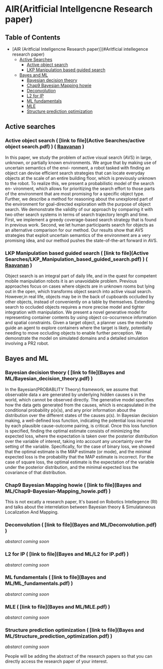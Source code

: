 # AIR(Aritficial Intellgencne Research paper)

## Table of Contents
- [AIR (Aritficial Intellgencne Research paper)](#Aritficial intellegence research paper)
    - [Active Searches](#Active_searches)
        - [Active object search](#Active_object_search)
        - [LKP Manipulation based guided search](#LKP_Manipulation_based_guided_search)
    - [Bayes and ML](#Bayes_and_ML)
        - [Bayesian decision theory](#Bayesian_decision_theory)
        - [Chap9 Bayesian Mapping howie](#Chap9-Bayesian-Mapping_howie)
        - [Deconvolution](#Deconvolution)
        - [L2 for IP](#L2_for_IP)
        - [ML fundamentals](#ML_fundamentals)
        - [MLE](#MLE)
        - [Structure prediction optimization](#Structure_prediction_optimization)



## <a name="Active_searches"></a> Active searches
### <a name="Active_object_search"></a>  Active object search ( [**link to file**](Active Searches/active object search.pdf) ) ( [Raavanan](https://github.com/raavanan) )

In this paper, we study the problem of active visual search (AVS) in large, unknown, or partially known environments.
We argue that by making use of uncertain semantics of the envi- ronment, a robot tasked with finding an object can devise
efficient search strategies that can locate everyday objects at the scale of an entire building floor, which is previously
unknown to the robot. To realize this, we present a probabilistic model of the search en- vironment, which allows for
prioritizing the search effort to those parts of the environment that are most promising for a specific object type. Further,
we describe a method for reasoning about the unexplored part of the environment for goal-directed exploration with
the purpose of object search. We demonstrate the validity of our approach by comparing it with two other search systems
in terms of search trajectory length and time. First, we implement a greedy coverage-based search strategy that is found
in previous work. Second, we let human participants search for objects as an alternative comparison for our method.
Our results show that AVS strategies that exploit uncertain semantics of the environment are a very promising idea,
and our method pushes the state-of-the-art forward in AVS.



### <a name="LKP_Manipulation_based_guided_search"></a> LKP Manipulation based guided search ( [**link to file**](Active Searches/LKP_Manipulation_based_guided_search.pdf) ) ( [Raavanan](https://github.com/raavanan) )

Object search is an integral part of daily life, and in the quest for competent mobile manipulation robots it is an unavoidable problem. Previous approaches focus on cases where objects are in unknown rooms but lying out in the open, which transforms object search into active visual search. However,in real life, objects may be in the back of cupboards occluded by other objects, instead of conveniently on a table by themselves. Extending search to occluded objects requires a more precise model and tighter integration with manipulation. We present a novel generative model for representing container contents by using object co-occurrence information and spatial constraints. Given a target object, a planner uses the model to guide an agent to explore containers where the target is likely, potentially needing to move occluding objects to enable further perception. We demonstrate the model on simulated domains and a detailed simulation involving a PR2 robot.

## <a name="Bayes_and_ML"></a> Bayes and ML
### <a name="Bayesian_decision_theory"></a> Bayesian decision theory ( [**link to file**](Bayes and ML/Bayesian_decision_theory.pdf) )

In the Bayesian(PROBABLITY Theory) framework, we assume that observable data x are generated by underlying hidden causes s
in the world, which cannot be observed directly. The generative model specifies how the data gets generated
from the causes, which is encapsulated in the conditional probability p(x|s), and any prior information about
the distribution over the different states of the causes p(s). In Bayesian decision making, a well-defined loss
function, indicating the potential loss incurred by each plausible cause-outcome pairing, is critical. Once
this loss function is specified, finding the optimal estimate consists of minimizing the expected loss, where
the expectation is taken over the posterior distribution over the variable of interest, taking into account any
uncertainty over the setting of the variable. Specifically, for the case of binary loss, we showed that the
optimal estimate is the MAP estimate (or mode), and the minimal expected loss is the probability that the
MAP estimate is incorrect. For the case of square loss, the optimal estimate is the expectation of the variable
under the posterior distribution, and the minimal expected loss the covariance of that distribution.

### <a name="Chap9-Bayesian-Mapping_howie"></a> Chap9 Bayesian Mapping howie ( [**link to file**](Bayes and ML/Chap9-Bayesian-Mapping_howie.pdf) )

This is not excatly a research paper, It's based on Robotics Intellegence (RI) and talks about the interrelation between Bayesian theory & Simulataneous Localization And Mapping.

### <a name="Deconvolution"></a> Deconvolution ( [**link to file**](Bayes and ML/Deconvolution.pdf) )

*abstarct coming soon*

### <a name="L2_for_IP"></a> L2 for IP ( [**link to file**](Bayes and ML/L2 for IP.pdf) )

*abstarct coming soon*

### <a name="ML_fundamentals"></a> ML fundamentals ( [**link to file**](Bayes and ML/ML_fundamentals.pdf) )

*abstarct coming soon*

### <a name="MLE"></a> MLE ( [**link to file**](Bayes and ML/MLE.pdf) )

*abstarct coming soon*

### <a name="Structure_prediction_optimization"></a> Structure prediction optimization ( [**link to file**](Bayes and ML/Structure_prediction_optimization.pdf) )

*abstarct coming soon*

People will be adding the abstract of the research papers so that you can directly access the research paper of your interest.
